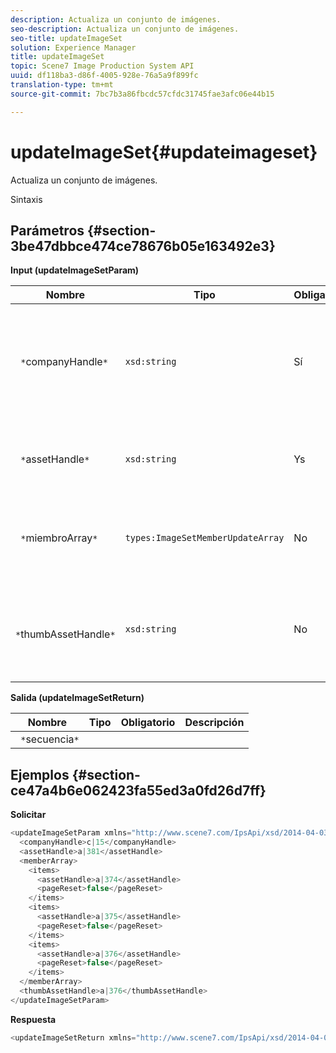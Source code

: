 ```yaml
---
description: Actualiza un conjunto de imágenes.
seo-description: Actualiza un conjunto de imágenes.
seo-title: updateImageSet
solution: Experience Manager
title: updateImageSet
topic: Scene7 Image Production System API
uuid: df118ba3-d86f-4005-928e-76a5a9f899fc
translation-type: tm+mt
source-git-commit: 7bc7b3a86fbcdc57cfdc31745fae3afc06e44b15

---
```



# updateImageSet{#updateimageset}

Actualiza un conjunto de imágenes.

Sintaxis

## Parámetros {#section-3be47dbbce474ce78676b05e163492e3}

**Input (updateImageSetParam)**

| Nombre | Tipo | Obligatorio | Descripción |
|---|---|---|---|
| ` *`companyHandle`*` | `xsd:string` | Sí | Identificador de la compañía que contiene el conjunto de imágenes que desea modificar. |
| ` *`assetHandle`*` | `xsd:string` | Ys | Identificador del conjunto de imágenes que desea modificar. |
| ` *`miembroArray`*` | `types:ImageSetMemberUpdateArray` | No | Restablece los miembros del conjunto de imágenes. |
| ` *`thumbAssetHandle`*` | `xsd:string` | No | Identificador del recurso que actúa como miniatura del conjunto de imágenes. |

**Salida (updateImageSetReturn)**

| Nombre | Tipo | Obligatorio | Descripción |
|---|---|---|---|
| ` *`secuencia`*` |  |  |  |

## Ejemplos {#section-ce47a4b6e062423fa55ed3a0fd26d7ff}

**Solicitar**

```java
<updateImageSetParam xmlns="http://www.scene7.com/IpsApi/xsd/2014-04-03"> 
  <companyHandle>c|15</companyHandle> 
  <assetHandle>a|381</assetHandle> 
  <memberArray> 
    <items> 
      <assetHandle>a|374</assetHandle> 
      <pageReset>false</pageReset> 
    </items> 
    <items> 
      <assetHandle>a|375</assetHandle> 
      <pageReset>false</pageReset> 
    </items> 
    <items> 
      <assetHandle>a|376</assetHandle> 
      <pageReset>false</pageReset> 
    </items> 
  </memberArray> 
  <thumbAssetHandle>a|376</thumbAssetHandle> 
</updateImageSetParam>
```

**Respuesta**

```java
<updateImageSetReturn xmlns="http://www.scene7.com/IpsApi/xsd/2014-04-03"/>
```

